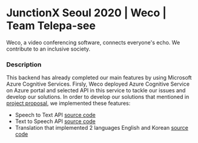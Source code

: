# JunctionX Seoul 2020 | Weco | Team Telepa-see

Weco, a video conferencing software, connects everyone's echo. We contribute to an inclusive society. 

### Description

This backend has already completed our main features by using Microsoft Azure Cognitive Services. Firsly, Weco deployed Azure Cognitive Service on Azure portal and selected API in this service to tackle our issues and develop our solutions.
In order to develop our solutions that mentioned in [project proposal](https://drive.google.com/file/d/1FYdHjCYG57b0U-Go4lhKOeZSk-0WucPX/view), we implemented these features: 
+ Speech to Text API [source code](https://github.com/JuntionXSeoul2020Telepasee/TelepaSee-Backend/tree/master/STT)
+ Text to Speech API [source code](https://github.com/JuntionXSeoul2020Telepasee/TelepaSee-Backend/tree/master/STT)
+ Translation that implemented 2 languages English and Korean [source code](https://github.com/JuntionXSeoul2020Telepasee/TelepaSee-Backend/tree/master/translation)
